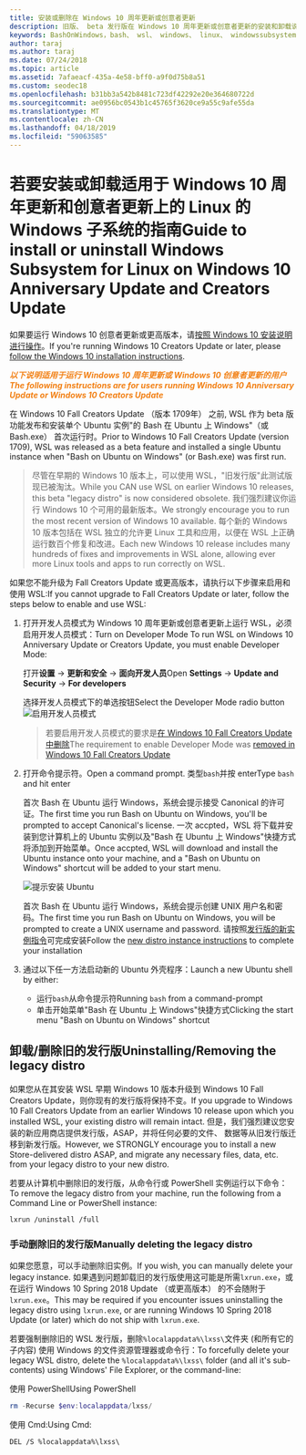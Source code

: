 ```yaml
---
title: 安装或删除在 Windows 10 周年更新或创意者更新
description: 旧版、 beta 发行版在 Windows 10 周年更新或创意者更新的安装和卸载说明
keywords: BashOnWindows，bash、 wsl、 windows、 linux、 windowssubsystem、 ubuntu、 debian、 suse、 windows 10，旧版、 beta 版的 windows 子系统安装、 删除、 卸载，请卸载，删除，不推荐使用
author: taraj
ms.author: taraj
ms.date: 07/24/2018
ms.topic: article
ms.assetid: 7afaeacf-435a-4e58-bff0-a9f0d75b8a51
ms.custom: seodec18
ms.openlocfilehash: b31bb3a542b8481c723df42292e20e364680722d
ms.sourcegitcommit: ae0956bc0543b1c45765f3620ce9a55c9afe55da
ms.translationtype: MT
ms.contentlocale: zh-CN
ms.lasthandoff: 04/18/2019
ms.locfileid: "59063585"
---
```

# <a name="guide-to-install-or-uninstall-windows-subsystem-for-linux-on-windows-10-anniversary-update-and-creators-update"></a><span data-ttu-id="98294-104">若要安装或卸载适用于 Windows 10 周年更新和创意者更新上的 Linux 的 Windows 子系统的指南</span><span class="sxs-lookup"><span data-stu-id="98294-104">Guide to install or uninstall Windows Subsystem for Linux on Windows 10 Anniversary Update and Creators Update</span></span> 

<span data-ttu-id="98294-105">如果要运行 Windows 10 创意者更新或更高版本，请[按照 Windows 10 安装说明进行操作](install-win10.md)。</span><span class="sxs-lookup"><span data-stu-id="98294-105">If you're running Windows 10 Creators Update or later, please [follow the Windows 10 installation instructions](install-win10.md).</span></span>

<span data-ttu-id="98294-106"><strong><em><span style="color: #f28014">以下说明适用于运行 Windows 10 周年更新或 Windows 10 创意者更新的用户</span></em></strong></span><span class="sxs-lookup"><span data-stu-id="98294-106"><strong><em><span style="color: #f28014">The following instructions are for users running Windows 10 Anniversary Update or Windows 10 Creators Update</span></em></strong></span></span>

<span data-ttu-id="98294-107">在 Windows 10 Fall Creators Update （版本 1709年） 之前, WSL 作为 beta 版功能发布和安装单个 Ubuntu 实例"的 Bash 在 Ubuntu 上 Windows"（或 Bash.exe） 首次运行时。</span><span class="sxs-lookup"><span data-stu-id="98294-107">Prior to Windows 10 Fall Creators Update (version 1709), WSL was released as a beta feature and installed a single Ubuntu instance when "Bash on Ubuntu on Windows" (or Bash.exe) was first run.</span></span>

> <span data-ttu-id="98294-108">尽管在早期的 Windows 10 版本上，可以使用 WSL，"旧发行版"此测试版现已被淘汰。</span><span class="sxs-lookup"><span data-stu-id="98294-108">While you CAN use WSL on earlier Windows 10 releases, this beta "legacy distro" is now considered obsolete.</span></span> <span data-ttu-id="98294-109">我们强烈建议你运行 Windows 10 个可用的最新版本。</span><span class="sxs-lookup"><span data-stu-id="98294-109">We strongly encourage you to run the most recent version of Windows 10 available.</span></span> <span data-ttu-id="98294-110">每个新的 Windows 10 版本包括在 WSL 独立的允许更 Linux 工具和应用，以便在 WSL 上正确运行数百个修复和改进。</span><span class="sxs-lookup"><span data-stu-id="98294-110">Each new Windows 10 release includes many hundreds of fixes and improvements in WSL alone, allowing ever more Linux tools and apps to run correctly on WSL.</span></span>

<span data-ttu-id="98294-111">如果您不能升级为 Fall Creators Update 或更高版本，请执行以下步骤来启用和使用 WSL:</span><span class="sxs-lookup"><span data-stu-id="98294-111">If you cannot upgrade to Fall Creators Update or later, follow the steps below to enable and use WSL:</span></span>

1. <span data-ttu-id="98294-112">打开开发人员模式为 Windows 10 周年更新或创意者更新上运行 WSL，必须启用开发人员模式：</span><span class="sxs-lookup"><span data-stu-id="98294-112">Turn on Developer Mode  To run WSL on Windows 10 Anniversary Update or Creators Update, you must enable Developer Mode:</span></span>

    <span data-ttu-id="98294-113">打开**设置** -> **更新和安全** -> **面向开发人员**</span><span class="sxs-lookup"><span data-stu-id="98294-113">Open **Settings** -> **Update and Security** -> **For developers**</span></span>

    <span data-ttu-id="98294-114">选择开发人员模式下的单选按钮</span><span class="sxs-lookup"><span data-stu-id="98294-114">Select the Developer Mode radio button</span></span>  
    ![启用开发人员模式](media/updateAndSecurity.png)

    > <span data-ttu-id="98294-116">若要启用开发人员模式的要求是[在 Windows 10 Fall Creators Update 中删除](https://blogs.msdn.microsoft.com/commandline/2017/06/08/developer-mode-no-longer-required-for-windows-subsystem-for-linux/)</span><span class="sxs-lookup"><span data-stu-id="98294-116">The requirement to enable Developer Mode was [removed in Windows 10 Fall Creators Update](https://blogs.msdn.microsoft.com/commandline/2017/06/08/developer-mode-no-longer-required-for-windows-subsystem-for-linux/)</span></span>

1. <span data-ttu-id="98294-117">打开命令提示符。</span><span class="sxs-lookup"><span data-stu-id="98294-117">Open a command prompt.</span></span>  <span data-ttu-id="98294-118">类型`bash`并按 enter</span><span class="sxs-lookup"><span data-stu-id="98294-118">Type `bash` and hit enter</span></span>

    <span data-ttu-id="98294-119">首次 Bash 在 Ubuntu 运行 Windows，系统会提示接受 Canonical 的许可证。</span><span class="sxs-lookup"><span data-stu-id="98294-119">The first time you run Bash on Ubuntu on Windows, you'll be prompted to accept Canonical's license.</span></span> <span data-ttu-id="98294-120">一次 accpted，WSL 将下载并安装到您计算机上的 Ubuntu 实例以及"Bash 在 Ubuntu 上 Windows"快捷方式将添加到开始菜单。</span><span class="sxs-lookup"><span data-stu-id="98294-120">Once accpted, WSL will download and install the Ubuntu instance onto your machine, and a "Bash on Ubuntu on Windows" shortcut will be added to your start menu.</span></span>

    ![提示安装 Ubuntu](media/bashShellInstall.png)

    <span data-ttu-id="98294-122">首次 Bash 在 Ubuntu 运行 Windows，系统会提示创建 UNIX 用户名和密码。</span><span class="sxs-lookup"><span data-stu-id="98294-122">The first time you run Bash on Ubuntu on Windows, you will be prompted to create a UNIX username and password.</span></span> <span data-ttu-id="98294-123">请按照[发行版的新实例指令](initialize-distro.md)可完成安装</span><span class="sxs-lookup"><span data-stu-id="98294-123">Follow the [new distro instance instructions](initialize-distro.md) to complete your installation</span></span>

1. <span data-ttu-id="98294-124">通过以下任一方法启动新的 Ubuntu 外壳程序：</span><span class="sxs-lookup"><span data-stu-id="98294-124">Launch a new Ubuntu shell by either:</span></span>
    * <span data-ttu-id="98294-125">运行`bash`从命令提示符</span><span class="sxs-lookup"><span data-stu-id="98294-125">Running `bash` from a command-prompt</span></span>
    * <span data-ttu-id="98294-126">单击开始菜单"Bash 在 Ubuntu 上 Windows"快捷方式</span><span class="sxs-lookup"><span data-stu-id="98294-126">Clicking the start menu "Bash on Ubuntu on Windows" shortcut</span></span>

    
## <a name="uninstallingremoving-the-legacy-distro"></a><span data-ttu-id="98294-127">卸载/删除旧的发行版</span><span class="sxs-lookup"><span data-stu-id="98294-127">Uninstalling/Removing the legacy distro</span></span>
<span data-ttu-id="98294-128">如果您从在其安装 WSL 早期 Windows 10 版本升级到 Windows 10 Fall Creators Update，则你现有的发行版将保持不变。</span><span class="sxs-lookup"><span data-stu-id="98294-128">If you upgrade to Windows 10 Fall Creators Update from an earlier Windows 10 release upon which you installed WSL, your existing distro will remain intact.</span></span> <span data-ttu-id="98294-129">但是，我们强烈建议您安装的新应用商店提供发行版，ASAP，并将任何必要的文件、 数据等从旧发行版迁移到新发行版。</span><span class="sxs-lookup"><span data-stu-id="98294-129">However, we STRONGLY encourage you to install a new Store-delivered distro ASAP, and migrate any necessary files, data, etc. from your legacy distro to your new distro.</span></span>

<span data-ttu-id="98294-130">若要从计算机中删除旧的发行版，从命令行或 PowerShell 实例运行以下命令：</span><span class="sxs-lookup"><span data-stu-id="98294-130">To remove the legacy distro from your machine, run the following from a Command Line or PowerShell instance:</span></span>

```console
lxrun /uninstall /full
```

### <a name="manually-deleting-the-legacy-distro"></a><span data-ttu-id="98294-131">手动删除旧的发行版</span><span class="sxs-lookup"><span data-stu-id="98294-131">Manually deleting the legacy distro</span></span>
<span data-ttu-id="98294-132">如果您愿意，可以手动删除旧实例。</span><span class="sxs-lookup"><span data-stu-id="98294-132">If you wish, you can manually delete your legacy instance.</span></span> <span data-ttu-id="98294-133">如果遇到问题卸载旧的发行版使用这可能是所需`lxrun.exe`，或在运行 Windows 10 Spring 2018 Update （或更高版本） 的不会随附于`lxrun.exe`。</span><span class="sxs-lookup"><span data-stu-id="98294-133">This may be required if you encounter issues uninstalling the legacy distro using `lxrun.exe`, or are running Windows 10 Spring 2018 Update (or later) which do not ship with `lxrun.exe`.</span></span>

<span data-ttu-id="98294-134">若要强制删除旧的 WSL 发行版，删除`%localappdata%\lxss\`文件夹 (和所有它的子内容) 使用 Windows 的文件资源管理器或命令行：</span><span class="sxs-lookup"><span data-stu-id="98294-134">To forcefully delete your legacy WSL distro, delete the `%localappdata%\lxss\` folder (and all it's sub-contents) using Windows' File Explorer, or the command-line:</span></span>

<span data-ttu-id="98294-135">使用 PowerShell</span><span class="sxs-lookup"><span data-stu-id="98294-135">Using PowerShell</span></span>
```powershell
rm -Recurse $env:localappdata/lxss/
```

<span data-ttu-id="98294-136">使用 Cmd:</span><span class="sxs-lookup"><span data-stu-id="98294-136">Using Cmd:</span></span>
```console
DEL /S %localappdata%\lxss\
```
